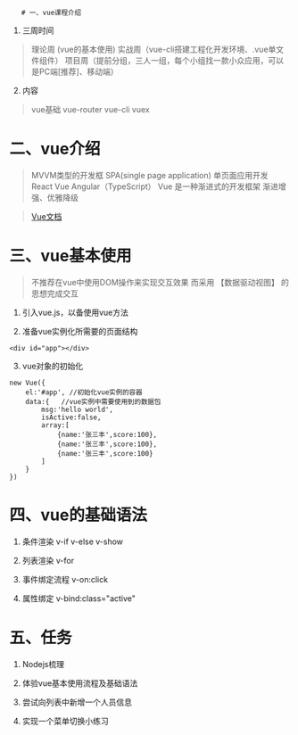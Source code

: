  
  
    
    
     
      
       # 一、vue课程介绍
1. 三周时间
> 理论周 (vue的基本使用)
> 实战周（vue-cli搭建工程化开发环境、.vue单文件组件）
> 项目周（提前分组，三人一组，每个小组找一款小众应用，可以是PC端[推荐]、移动端）

2. 内容
> vue基础  vue-router
> vue-cli   vuex

# 二、vue介绍
> MVVM类型的开发框
> SPA(single page application) 单页面应用开发
> React   Vue   Angular（TypeScript）
> Vue 是一种渐进式的开发框架 
> 渐进增强、优雅降级

> [Vue文档](https://cn.vuejs.org/)

# 三、vue基本使用
> 不推荐在vue中使用DOM操作来实现交互效果
> 而采用  【数据驱动视图】 的思想完成交互

1. 引入vue.js，以备使用vue方法

2. 准备vue实例化所需要的页面结构
```
<div id="app"></div>
```
3. vue对象的初始化
```
new Vue({
    el:'#app', //初始化vue实例的容器
    data:{   //vue实例中需要使用到的数据包
        msg:'hello world',
        isActive:false,
        array:[
            {name:'张三丰',score:100},
            {name:'张三丰',score:100},
            {name:'张三丰',score:100}
        ]
    }
})
```
# 四、vue的基础语法
1. 条件渲染  v-if  v-else  v-show

2. 列表渲染  v-for

3. 事件绑定流程  v-on:click

4. 属性绑定   v-bind:class="active"


# 五、任务
1. Nodejs梳理

2. 体验vue基本使用流程及基础语法

3. 尝试向列表中新增一个人员信息

4. 实现一个菜单切换小练习


